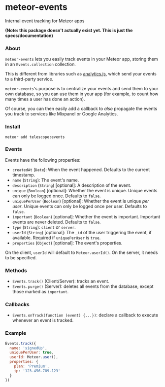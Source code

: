 # meteor-events

Internal event tracking for Meteor apps

**(Note: this package doesn't actually exist yet. This is just the specs/documentation)**

### About

`meteor-events` lets you easily track events in your Meteor app, storing them in an `Events.collection` collection. 

This is different from libraries such as [analytics.js](http://segmentio.github.io/analytics.js/), which send your events to a third-party service. 

`meteor-events`'s purpose is to centralize your events and send them to your own database, so you can use them in your app (for example, to count how many times a user has done an action). 

Of course, you can then easily add a callback to *also* propagate the events you track to services like Mixpanel or Google Analytics. 

### Install

`meteor add telescope:events`

### Events

Events have the following properties:

- `createdAt` (`Date`): When the event happened. Defaults to the current timestamp.
- `name` (`String`): The event's name.
- `description` (`String`) [optional]: A description of the event.
- `unique` (`Boolean`) [optional]: Whether the event is unique. Unique events can only be logged once. Defaults to `false`. 
- `uniquePerUser` (`Boolean`) [optional]:  Whether the event is unique *per user*. Unique events can only be logged once per user. Defaults to `false`. 
- `important` (`Boolean`) [optional]: Whether the event is important. Important events are never deleted. Defaults to `false`.
- `type` (`String`): `client` or `server`. 
- `userId` (`String`) [optional]: The `_id` of the user triggering the event, if available. Required if `uniquePerUser` is `true`. 
- `properties` (`Object`) [optional]: The event's properties. 

On the client, `userId` will default to `Meteor.userId()`. On the server, it needs to be specified. 

### Methods

- `Events.track()` (Client/Server): tracks an event. 
- `Events.purge()` (Server): deletes all events from the database, except those marked as `important`. 

### Callbacks

- `Events.onTrack(function (event) {...})`: declare a callback to execute whenever an event is tracked. 

### Example

```js
Events.track({
  name: 'signedUp',
  uniquePerUser: true,
  userId: Meteor.user(),
  properties: {
    plan: 'Premium', 
    ip: '123.456.789.123'
  }
})
```
